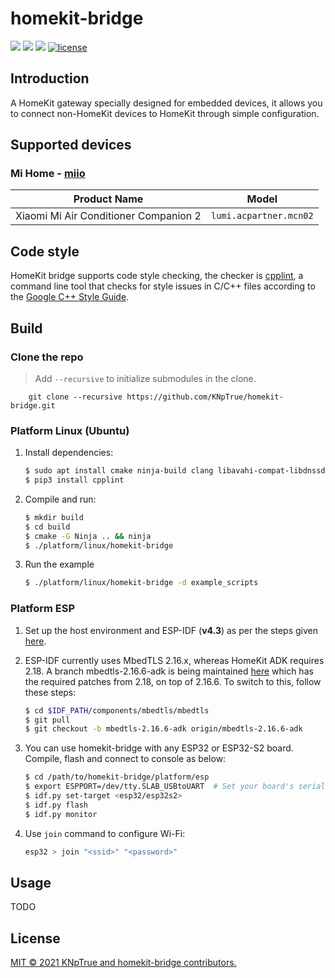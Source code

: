 # homekit-bridge

![](https://img.shields.io/badge/language-c|lua-orange.svg)
![](https://img.shields.io/badge/platform-linux-lightgrey.svg)
![](https://img.shields.io/badge/platform-esp-lightgrey.svg)
[![license](https://img.shields.io/github/license/KNpTrue/lua-homekit-bridge)](LICENSE)

## Introduction

A HomeKit gateway specially designed for embedded devices, it allows you to connect non-HomeKit devices to HomeKit through simple configuration.

## Supported devices

### Mi Home - [miio](plugins/miio/README.md)
Product Name | Model
-|-
Xiaomi Mi Air Conditioner Companion 2 | `lumi.acpartner.mcn02`

## Code style

HomeKit bridge supports code style checking, the checker is [cpplint](https://github.com/google/styleguide), a command line tool that checks for style issues in C/C++ files according to the [Google C++ Style Guide](http://google.github.io/styleguide/cppguide.html).

## Build

### Clone the repo
> Add `--recursive` to initialize submodules in the clone.
```
    git clone --recursive https://github.com/KNpTrue/homekit-bridge.git
```

### Platform Linux (Ubuntu)
1. Install dependencies:
    ```bash
    $ sudo apt install cmake ninja-build clang libavahi-compat-libdnssd-dev libssl-dev python3-pip
    $ pip3 install cpplint
    ```

2. Compile and run:
    ```bash
    $ mkdir build
    $ cd build
    $ cmake -G Ninja .. && ninja
    $ ./platform/linux/homekit-bridge
    ```

3. Run the example
    ```bash
    $ ./platform/linux/homekit-bridge -d example_scripts
    ```

### Platform ESP
1. Set up the host environment and ESP-IDF (**v4.3**) as per the steps given [here](https://docs.espressif.com/projects/esp-idf/en/latest/get-started/index.html).

2. ESP-IDF currently uses MbedTLS 2.16.x, whereas HomeKit ADK requires 2.18. A branch mbedtls-2.16.6-adk is being maintained [here](https://github.com/espressif/mbedtls/tree/mbedtls-2.16.6-adk) which has the required patches from 2.18, on top of 2.16.6. To switch to this, follow these steps:
    ```bash
    $ cd $IDF_PATH/components/mbedtls/mbedtls
    $ git pull
    $ git checkout -b mbedtls-2.16.6-adk origin/mbedtls-2.16.6-adk
    ```

3. You can use homekit-bridge with any ESP32 or ESP32-S2 board. Compile, flash and connect to console as below:
    ```bash
    $ cd /path/to/homekit-bridge/platform/esp
    $ export ESPPORT=/dev/tty.SLAB_USBtoUART  # Set your board's serial port here
    $ idf.py set-target <esp32/esp32s2>
    $ idf.py flash
    $ idf.py monitor
    ```

4. Use `join` command to configure Wi-Fi:
    ```bash
    esp32 > join "<ssid>" "<password>"
    ```

## Usage

TODO

## License

[MIT © 2021 KNpTrue and homekit-bridge contributors.](LICENSE)
